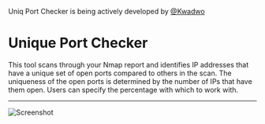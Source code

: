 Uniq Port Checker is being actively developed by [@Kwadwo](https://www.linkedin.com/in/kwadwo-agyei-amoako/)

<!DOCTYPE html>
<html lang="en">
<head>
<meta charset="UTF-8">
<meta name="viewport" content="width=device-width, initial-scale=1.0">
<title>Unique Port Checker</title>
</head>
<body>

<div class="container">
    <h1>Unique Port Checker</h1>
    <p>This tool scans through your Nmap report and identifies IP addresses that have a unique set of open ports compared to others in the scan. The uniqueness of the open ports is determined by the number of IPs that have them open. Users can specify the percentage with which to work with.</p>
    <hr>
    <img src="https://github.com/kwadamoako/unique_port_checker/assets/137792889/45042960-4dd0-4175-90ba-f334f7d58d13" alt="Screenshot">
</div>

</body>
</html>
